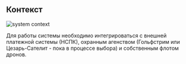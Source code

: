 ## Контекст

![system context](embed:SystemLandscape)

Для работы системы необходимо интегрироваться с внешней платежной системы (НСПК), охранным агенством (Гольфстрим или Цезарь-Сателит - пока в процессе выбора) и собственным флотом дронов.